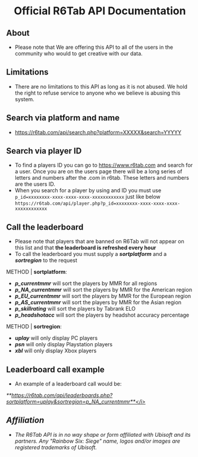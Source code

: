 <p align="center">
  <h1 align="center">Official R6Tab API Documentation</h3>
</p>

## About
- Please note that We are offering this API to all of the users in the community who would to get creative with our data.

## Limitations
- There are no limitations to this API as long as it is not abused. We hold the right to refuse service to anyone who we believe is abusing this system.

## Search via platform and name
- https://r6tab.com/api/search.php?platform=XXXXX&search=YYYYY

## Search via player ID
- To find a players ID you can go to https://www.r6tab.com and search for a user. Once you are on the users page there will be a long series of letters and numbers after the .com in r6tab. These letters and numbers are the users ID.
- When you search for a player by using and ID you must use `p_id=xxxxxxxx-xxxx-xxxx-xxxx-xxxxxxxxxxxx` just like below
`https://r6tab.com/api/player.php?p_id=xxxxxxxx-xxxx-xxxx-xxxx-xxxxxxxxxxxx`

## Call the leaderboard
- Please note that players that are banned on R6Tab will not appear on this list and that **the leaderboard is refreshed every hour**
- To call the leaderboard you must supply a <i>**sortplatform**</i> and a <i>**sortregion**</i> to the request

METHOD | **sortplatform**:

- <i>**p_currentmmr**</i> will sort the players by MMR for all regions<br>
- <i>**p_NA_currentmmr**</i> will sort the players by MMR for the American region<br>
- <i>**p_EU_currentmmr**</i> will sort the players by MMR for the European region<br>
- <i>**p_AS_currentmmr**</i> will sort the players by MMR for the Asian region<br>
- <i>**p_skillrating**</i> will sort the players by Tabrank ELO<br>
- <i>**p_headshotacc**</i> will sort the players by headshot accuracy percentage<br>

METHOD | **sortregion**:

- <i>**uplay**</i> will only display PC players<br>
- <i>**psn**</i> will only display Playstation players<br>
- <i>**xbl**</i> will only display Xbox players<br>

## Leaderboard call example
- An example of a leaderboard call would be:

<i>**https://r6tab.com/api/leaderboards.php?sortplatform=uplay&sortregion=p_NA_currentmmr**</i>

## Affiliation
- The R6Tab API is in no way shape or form affiliated with Ubisoft and its partners. Any "Rainbow Six: Siege" name, logos and/or images are registered trademarks of Ubisoft.
